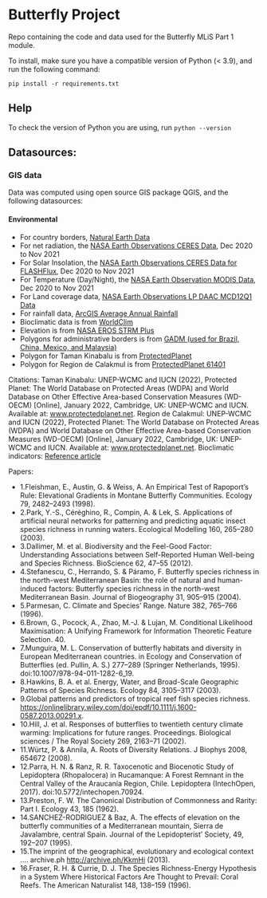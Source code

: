 # Butterfly Project

Repo containing the code and data used for the Butterfly MLiS Part 1 module.

To install, make sure you have a compatible version of Python (< 3.9), and run the following command:

`pip install -r requirements.txt`

## Help
To check the version of Python you are using, run 
`python --version`

## Datasources:
### GIS data
Data was computed using open source GIS package QGIS, and the following datasources:

#### Environmental
* For country borders, [Natural Earth Data](http://www.naturalearthdata.com/downloads/)
* For net radiation, the [NASA Earth Observations CERES Data](https://neo.gsfc.nasa.gov/view.php?datasetId=CERES_NETFLUX_M), Dec 2020 to Nov 2021
* For Solar Insolation, the [NASA Earth Observations CERES Data for FLASHFlux](https://neo.gsfc.nasa.gov/view.php?datasetId=CERES_NETFLUX_M), Dec 2020 to Nov 2021
* For Temperature (Day/Night), the [NASA Earth Observation MODIS Data](https://neo.gsfc.nasa.gov/view.php?datasetId=MOD_LSTD_CLIM_M), Dec 2020 to Nov 2021
* For Land coverage data, [NASA Earth Observations LP DAAC MCD12Q1 Data](https://neo.gsfc.nasa.gov/view.php?datasetId=MCD12C1_T1)
* For rainfall data, [ArcGIS Average Annual Rainfall](https://hub.arcgis.com/datasets/fasgis::average-annual-rainfall/about)
* Bioclimatic data is from [WorldClim](https://www.worldclim.org/data/worldclim21.html)
* Elevation is from [NASA EROS STRM Plus](https://www2.jpl.nasa.gov/srtm/)
* Polygons for administrative borders is from [GADM (used for Brazil, China, Mexico, and Malaysia)](https://gadm.org/download_country.html)
* Polygon for Taman Kinabalu is from [ProtectedPlanet](https://www.protectedplanet.net/785) 
* Polygon for Region de Calakmul is from [ProtectedPlanet 61401](https://www.protectedplanet.net/61401)

Citations:
Taman Kinabalu: UNEP-WCMC and IUCN (2022), Protected Planet: The World Database on Protected Areas (WDPA) and World Database on Other Effective Area-based Conservation Measures (WD-OECM) [Online], January 2022, Cambridge, UK: UNEP-WCMC and IUCN. Available at: www.protectedplanet.net.
Region de Calakmul: UNEP-WCMC and IUCN (2022), Protected Planet: The World Database on Protected Areas (WDPA) and World Database on Other Effective Area-based Conservation Measures (WD-OECM) [Online], January 2022, Cambridge, UK: UNEP-WCMC and IUCN. Available at: www.protectedplanet.net.
Bioclimatic indicators: [Reference article](https://www.nature.com/articles/s41597-020-00726-5#Sec2)

Papers:

* 1.Fleishman, E., Austin, G. & Weiss, A. An Empirical Test of Rapoport’s Rule: Elevational Gradients in Montane Butterfly Communities. Ecology 79, 2482–2493 (1998).
* 2.Park, Y.-S., Céréghino, R., Compin, A. & Lek, S. Applications of artificial neural networks for patterning and predicting aquatic insect species richness in running waters. Ecological Modelling 160, 265–280 (2003).
* 3.Dallimer, M. et al. Biodiversity and the Feel-Good Factor: Understanding Associations between Self-Reported Human Well-being and Species Richness. BioScience 62, 47–55 (2012).
* 4.Stefanescu, C., Herrando, S. & Páramo, F. Butterfly species richness in the north-west Mediterranean Basin: the role of natural and human-induced factors: Butterfly species richness in the north-west Mediterranean Basin. Journal of Biogeography 31, 905–915 (2004).
* 5.Parmesan, C. Climate and Species’ Range. Nature 382, 765–766 (1996).
* 6.Brown, G., Pocock, A., Zhao, M.-J. & Lujan, M. Conditional Likelihood Maximisation: A Unifying Framework for Information Theoretic Feature Selection. 40.
* 7.Munguira, M. L. Conservation of butterfly habitats and diversity in European Mediterranean countries. in Ecology and Conservation of Butterflies (ed. Pullin, A. S.) 277–289 (Springer Netherlands, 1995). doi:10.1007/978-94-011-1282-6_19.
* 8.Hawkins, B. A. et al. Energy, Water, and Broad-Scale Geographic Patterns of Species Richness. Ecology 84, 3105–3117 (2003).
* 9.Global patterns and predictors of tropical reef fish species richness. https://onlinelibrary.wiley.com/doi/epdf/10.1111/j.1600-0587.2013.00291.x.
* 10.Hill, J. et al. Responses of butterflies to twentieth century climate warming: Implications for future ranges. Proceedings. Biological sciences / The Royal Society 269, 2163–71 (2002).
* 11.Würtz, P. & Annila, A. Roots of Diversity Relations. J Biophys 2008, 654672 (2008).
* 12.Parra, H. N. & Ranz, R. R. Taxocenotic and Biocenotic Study of Lepidoptera (Rhopalocera) in Rucamanque: A Forest Remnant in the Central Valley of the Araucanía Region, Chile. Lepidoptera (IntechOpen, 2017). doi:10.5772/intechopen.70924.
* 13.Preston, F. W. The Canonical Distribution of Commonness and Rarity: Part I. Ecology 43, 185 (1962).
* 14.SANCHEZ-RODRIGUEZ & Baz, A. The effects of elevation on the butterfly communities of a Mediterranean mountain, Sierra de Javalambre, central Spain. Journal of the Lepidopterist’ Society, 49, 192–207 (1995).
* 15.The imprint of the geographical, evolutionary and ecological context …. archive.ph http://archive.ph/KkmHi (2013).
* 16.Fraser, R. H. & Currie, D. J. The Species Richness-Energy Hypothesis in a System Where Historical Factors Are Thought to Prevail: Coral Reefs. The American Naturalist 148, 138–159 (1996).

